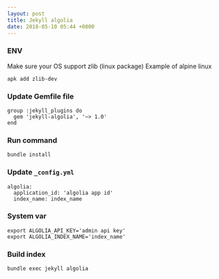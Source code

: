 ```yaml
---
layout: post
title: Jekyll algolia
date: 2018-05-10 05:44 +0000
---
```


### ENV
Make sure your OS support zlib (linux package)
Example of alpine linux 
```
apk add zlib-dev
```


### Update **Gemfile** file
```
group :jekyll_plugins do
  gem 'jekyll-algolia', '~> 1.0'
end
```

### Run command
```
bundle install
```


### Update `_config.yml`
```
algolia:
  application_id: 'algolia app id'
  index_name: index_name

```

### System var

```
export ALGOLIA_API_KEY='admin api key'
export ALGOLIA_INDEX_NAME='index_name'
```

### Build index
```
bundle exec jekyll algolia
```


